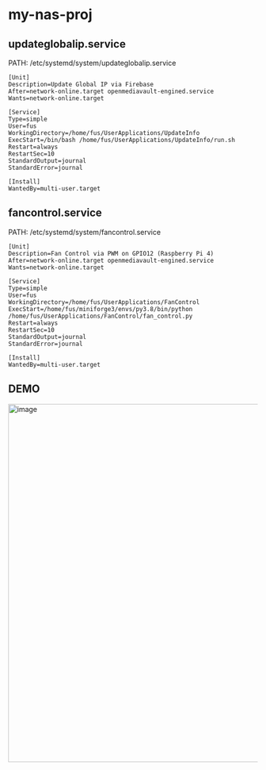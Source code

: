 # my-nas-proj

## updateglobalip.service

PATH: /etc/systemd/system/updateglobalip.service

```
[Unit]
Description=Update Global IP via Firebase
After=network-online.target openmediavault-engined.service
Wants=network-online.target

[Service]
Type=simple
User=fus
WorkingDirectory=/home/fus/UserApplications/UpdateInfo
ExecStart=/bin/bash /home/fus/UserApplications/UpdateInfo/run.sh
Restart=always
RestartSec=10
StandardOutput=journal
StandardError=journal

[Install]
WantedBy=multi-user.target

```

## fancontrol.service

PATH: /etc/systemd/system/fancontrol.service

```
[Unit]
Description=Fan Control via PWM on GPIO12 (Raspberry Pi 4)
After=network-online.target openmediavault-engined.service
Wants=network-online.target

[Service]
Type=simple
User=fus
WorkingDirectory=/home/fus/UserApplications/FanControl
ExecStart=/home/fus/miniforge3/envs/py3.8/bin/python /home/fus/UserApplications/FanControl/fan_control.py
Restart=always
RestartSec=10
StandardOutput=journal
StandardError=journal

[Install]
WantedBy=multi-user.target

```

## DEMO


<img width="1070" height="722" alt="image" src="https://github.com/user-attachments/assets/08f0f77e-8cd2-4019-9ee0-09ed8340db28" />
